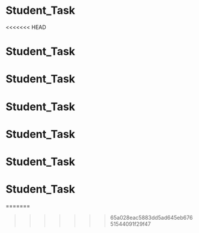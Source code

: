 # Student_Task
<<<<<<< HEAD
# Student_Task
# Student_Task
# Student_Task
# Student_Task
# Student_Task
# Student_Task
=======

>>>>>>> 65a028eac5883dd5ad645eb67651544091f29f47
